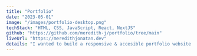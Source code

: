```yaml
---
title: "Portfolio"
date: "2023-05-01"
image: "/images/portfolio-desktop.png"
techStack: "HTML, CSS, JavaScript, React, NextJS"
github: "https://github.com/meredith-j/portfolio/tree/main"
liveUrl: "https://meredithjonatan.dev"
details: "I wanted to build a responsive & accesible portfolio website to showcase my work. As I grow as a developer, I will add additional features to reflect my new skillsets."
---
```

